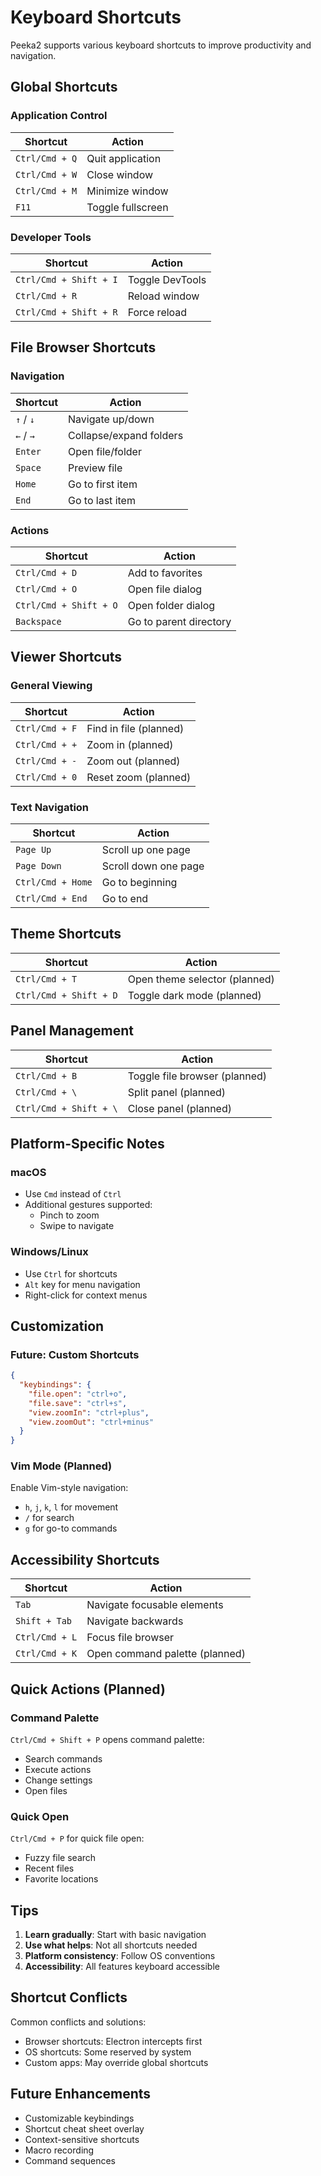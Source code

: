 # Keyboard Shortcuts

Peeka2 supports various keyboard shortcuts to improve productivity and navigation.

## Global Shortcuts

### Application Control

| Shortcut       | Action            |
| -------------- | ----------------- |
| `Ctrl/Cmd + Q` | Quit application  |
| `Ctrl/Cmd + W` | Close window      |
| `Ctrl/Cmd + M` | Minimize window   |
| `F11`          | Toggle fullscreen |

### Developer Tools

| Shortcut               | Action          |
| ---------------------- | --------------- |
| `Ctrl/Cmd + Shift + I` | Toggle DevTools |
| `Ctrl/Cmd + R`         | Reload window   |
| `Ctrl/Cmd + Shift + R` | Force reload    |

## File Browser Shortcuts

### Navigation

| Shortcut  | Action                  |
| --------- | ----------------------- |
| `↑` / `↓` | Navigate up/down        |
| `←` / `→` | Collapse/expand folders |
| `Enter`   | Open file/folder        |
| `Space`   | Preview file            |
| `Home`    | Go to first item        |
| `End`     | Go to last item         |

### Actions

| Shortcut               | Action                 |
| ---------------------- | ---------------------- |
| `Ctrl/Cmd + D`         | Add to favorites       |
| `Ctrl/Cmd + O`         | Open file dialog       |
| `Ctrl/Cmd + Shift + O` | Open folder dialog     |
| `Backspace`            | Go to parent directory |

## Viewer Shortcuts

### General Viewing

| Shortcut       | Action                 |
| -------------- | ---------------------- |
| `Ctrl/Cmd + F` | Find in file (planned) |
| `Ctrl/Cmd + +` | Zoom in (planned)      |
| `Ctrl/Cmd + -` | Zoom out (planned)     |
| `Ctrl/Cmd + 0` | Reset zoom (planned)   |

### Text Navigation

| Shortcut          | Action               |
| ----------------- | -------------------- |
| `Page Up`         | Scroll up one page   |
| `Page Down`       | Scroll down one page |
| `Ctrl/Cmd + Home` | Go to beginning      |
| `Ctrl/Cmd + End`  | Go to end            |

## Theme Shortcuts

| Shortcut               | Action                        |
| ---------------------- | ----------------------------- |
| `Ctrl/Cmd + T`         | Open theme selector (planned) |
| `Ctrl/Cmd + Shift + D` | Toggle dark mode (planned)    |

## Panel Management

| Shortcut               | Action                        |
| ---------------------- | ----------------------------- |
| `Ctrl/Cmd + B`         | Toggle file browser (planned) |
| `Ctrl/Cmd + \`         | Split panel (planned)         |
| `Ctrl/Cmd + Shift + \` | Close panel (planned)         |

## Platform-Specific Notes

### macOS

- Use `Cmd` instead of `Ctrl`
- Additional gestures supported:
  - Pinch to zoom
  - Swipe to navigate

### Windows/Linux

- Use `Ctrl` for shortcuts
- `Alt` key for menu navigation
- Right-click for context menus

## Customization

### Future: Custom Shortcuts

```json
{
  "keybindings": {
    "file.open": "ctrl+o",
    "file.save": "ctrl+s",
    "view.zoomIn": "ctrl+plus",
    "view.zoomOut": "ctrl+minus"
  }
}
```

### Vim Mode (Planned)

Enable Vim-style navigation:

- `h`, `j`, `k`, `l` for movement
- `/` for search
- `g` for go-to commands

## Accessibility Shortcuts

| Shortcut       | Action                         |
| -------------- | ------------------------------ |
| `Tab`          | Navigate focusable elements    |
| `Shift + Tab`  | Navigate backwards             |
| `Ctrl/Cmd + L` | Focus file browser             |
| `Ctrl/Cmd + K` | Open command palette (planned) |

## Quick Actions (Planned)

### Command Palette

`Ctrl/Cmd + Shift + P` opens command palette:

- Search commands
- Execute actions
- Change settings
- Open files

### Quick Open

`Ctrl/Cmd + P` for quick file open:

- Fuzzy file search
- Recent files
- Favorite locations

## Tips

1. **Learn gradually**: Start with basic navigation
2. **Use what helps**: Not all shortcuts needed
3. **Platform consistency**: Follow OS conventions
4. **Accessibility**: All features keyboard accessible

## Shortcut Conflicts

Common conflicts and solutions:

- Browser shortcuts: Electron intercepts first
- OS shortcuts: Some reserved by system
- Custom apps: May override global shortcuts

## Future Enhancements

- Customizable keybindings
- Shortcut cheat sheet overlay
- Context-sensitive shortcuts
- Macro recording
- Command sequences
